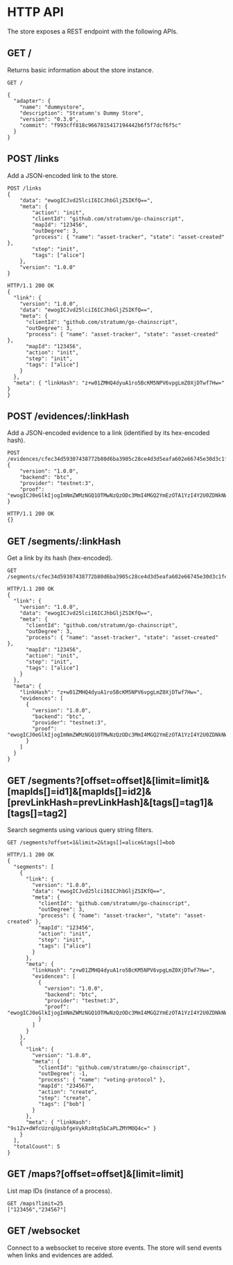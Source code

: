 # HTTP API

The store exposes a REST endpoint with the following APIs.

## GET /

Returns basic information about the store instance.

```http
GET /

{
  "adapter": {
    "name": "dummystore",
    "description": "Stratumn's Dummy Store",
    "version": "0.3.0",
    "commit": "f993cff818c9667815417194442b6f5f7dcf6f5c"
  }
}
```

## POST /links

Add a JSON-encoded link to the store.

```http
POST /links
{
    "data": "ewogICJvd25lciI6ICJhbGljZSIKfQ==",
    "meta": {
        "action": "init",
        "clientId": "github.com/stratumn/go-chainscript",
        "mapId": "123456",
        "outDegree": 3,
        "process": { "name": "asset-tracker", "state": "asset-created" },
        "step": "init",
        "tags": ["alice"]
    },
    "version": "1.0.0"
}

HTTP/1.1 200 OK
{
  "link": {
    "version": "1.0.0",
    "data": "ewogICJvd25lciI6ICJhbGljZSIKfQ==",
    "meta": {
      "clientId": "github.com/stratumn/go-chainscript",
      "outDegree": 3,
      "process": { "name": "asset-tracker", "state": "asset-created" },
      "mapId": "123456",
      "action": "init",
      "step": "init",
      "tags": ["alice"]
    }
  },
  "meta": { "linkHash": "z+w01ZMHQ4dyuA1ro5BcKM5NPV6vpgLmZ0XjDTwf7Hw=" }
}
```

## POST /evidences/:linkHash

Add a JSON-encoded evidence to a link (identified by its hex-encoded hash).

```http
POST /evidences/cfec34d59307438772b80d6ba3905c28ce4d3d5eafa602e66745e30d3c1fec7c
{
    "version": "1.0.0",
    "backend": "btc",
    "provider": "testnet:3",
    "proof": "ewogICJ0eGlkIjogImNmZWMzNGQ1OTMwNzQzODc3MmI4MGQ2YmEzOTA1YzI4Y2U0ZDNkNWVhZmE2MDJlNjY3NDVlMzBkM2MxZmVjN2MiCn0="
}

HTTP/1.1 200 OK
{}
```

## GET /segments/:linkHash

Get a link by its hash (hex-encoded).

```http
GET /segments/cfec34d59307438772b80d6ba3905c28ce4d3d5eafa602e66745e30d3c1fec7c

HTTP/1.1 200 OK
{
  "link": {
    "version": "1.0.0",
    "data": "ewogICJvd25lciI6ICJhbGljZSIKfQ==",
    "meta": {
      "clientId": "github.com/stratumn/go-chainscript",
      "outDegree": 3,
      "process": { "name": "asset-tracker", "state": "asset-created" },
      "mapId": "123456",
      "action": "init",
      "step": "init",
      "tags": ["alice"]
    }
  },
  "meta": {
    "linkHash": "z+w01ZMHQ4dyuA1ro5BcKM5NPV6vpgLmZ0XjDTwf7Hw=",
    "evidences": [
      {
        "version": "1.0.0",
        "backend": "btc",
        "provider": "testnet:3",
        "proof": "ewogICJ0eGlkIjogImNmZWMzNGQ1OTMwNzQzODc3MmI4MGQ2YmEzOTA1YzI4Y2U0ZDNkNWVhZmE2MDJlNjY3NDVlMzBkM2MxZmVjN2MiCn0="
      }
    ]
  }
}
```

## GET /segments?[offset=offset]&[limit=limit]&[mapIds[]=id1]&[mapIds[]=id2]&[prevLinkHash=prevLinkHash]&[tags[]=tag1]&[tags[]=tag2]

Search segments using various query string filters.

```http
GET /segments?offset=1&limit=2&tags[]=alice&tags[]=bob

HTTP/1.1 200 OK
{
  "segments": [
    {
      "link": {
        "version": "1.0.0",
        "data": "ewogICJvd25lciI6ICJhbGljZSIKfQ==",
        "meta": {
          "clientId": "github.com/stratumn/go-chainscript",
          "outDegree": 3,
          "process": { "name": "asset-tracker", "state": "asset-created" },
          "mapId": "123456",
          "action": "init",
          "step": "init",
          "tags": ["alice"]
        }
      },
      "meta": {
        "linkHash": "z+w01ZMHQ4dyuA1ro5BcKM5NPV6vpgLmZ0XjDTwf7Hw=",
        "evidences": [
          {
            "version": "1.0.0",
            "backend": "btc",
            "provider": "testnet:3",
            "proof": "ewogICJ0eGlkIjogImNmZWMzNGQ1OTMwNzQzODc3MmI4MGQ2YmEzOTA1YzI4Y2U0ZDNkNWVhZmE2MDJlNjY3NDVlMzBkM2MxZmVjN2MiCn0="
          }
        ]
      }
    },
    {
      "link": {
        "version": "1.0.0",
        "meta": {
          "clientId": "github.com/stratumn/go-chainscript",
          "outDegree": -1,
          "process": { "name": "voting-protocol" },
          "mapId": "234567",
          "action": "create",
          "step": "create",
          "tags": ["bob"]
        }
      },
      "meta": { "linkHash": "9s1Zv+dWfcUzrqUgsbfgeVykRz0tq5bCaPLZMYMOQ4c=" }
    }
  ],
  "totalCount": 5
}
```

## GET /maps?[offset=offset]&[limit=limit]

List map IDs (instance of a process).

```http
GET /maps?limit=25
["123456","234567"]
```

## GET /websocket

Connect to a websocket to receive store events.
The store will send events when links and evidences are added.
